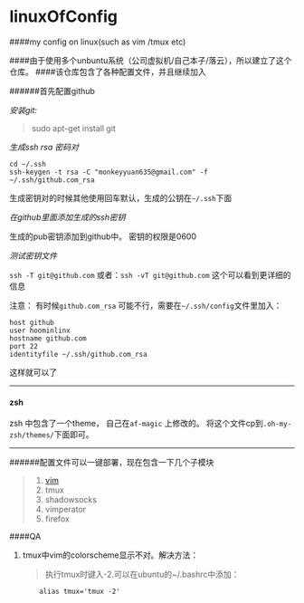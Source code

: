 linuxOfConfig
=============

####my config on linux(such as vim /tmux etc)

####由于使用多个unbuntu系统（公司虚拟机/自己本子/落云），所以建立了这个仓库。
####该仓库包含了各种配置文件，并且继续加入

######首先配置github

*安装git:*

> sudo apt-get install git

*生成ssh rsa 密码对*

```
cd ~/.ssh
ssh-keygen -t rsa -C "monkeyyuan635@gmail.com" -f ~/.ssh/github.com_rsa
```

生成密钥对的时候其他使用回车默认，生成的公钥在`~/.ssh`下面

*在github里面添加生成的ssh密钥*

生成的pub密钥添加到github中。 密钥的权限是0600

*测试密钥文件*

`ssh -T git@github.com`
或者：`ssh -vT git@github.com` 这个可以看到更详细的信息

注意： 有时候`github.com_rsa` 可能不行，需要在`~/.ssh/config`文件里加入：

```
host github
user hoominlinx
hostname github.com
port 22
identityfile ~/.ssh/github.com_rsa

```
这样就可以了


--------------

#### zsh
zsh 中包含了一个theme， 自己在`af-magic` 上修改的。
将这个文件cp到`.oh-my-zsh/themes/`下面即可。

--------------

######配置文件可以一键部署，现在包含一下几个子模块

> 1. [vim](https://github.com/hominlinx/vim)
> 2.  tmux
> 3. shadowsocks
> 4. vimperator
> 5. firefox

####QA

1. tmux中vim的colorscheme显示不对。解决方法：
	> 执行tmux时键入-2.可以在ubuntu的~/.bashrc中添加：
	```
		alias tmux='tmux -2'
	```


